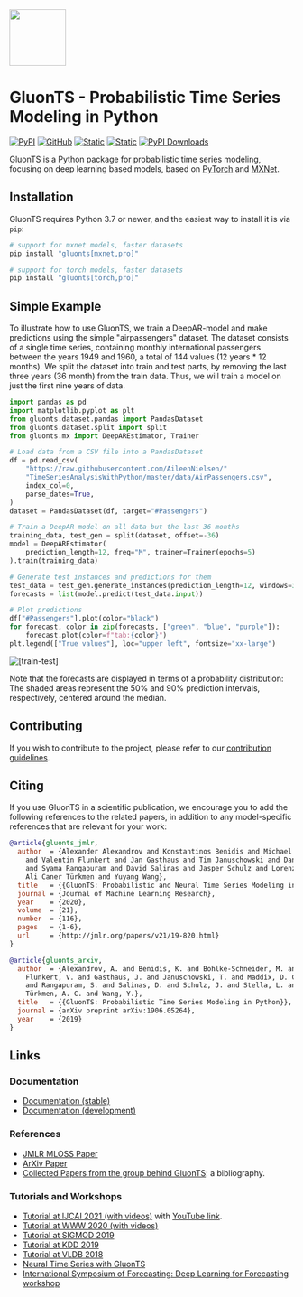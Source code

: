 <img class="hide-on-website" height="100px" src="https://ts.gluon.ai/dev/_static/gluonts.svg">

# GluonTS - Probabilistic Time Series Modeling in Python

[![PyPI](https://img.shields.io/pypi/v/gluonts.svg?style=flat-square&color=b75347)](https://pypi.org/project/gluonts/)
[![GitHub](https://img.shields.io/github/license/awslabs/gluonts.svg?style=flat-square&color=df7e66)](./LICENSE)
[![Static](https://img.shields.io/static/v1?label=docs&message=stable&color=edc775&style=flat-square)](https://ts.gluon.ai/)
[![Static](https://img.shields.io/static/v1?label=docs&message=dev&color=edc775&style=flat-square)](https://ts.gluon.ai/dev/)
[![PyPI Downloads](https://img.shields.io/pypi/dm/gluonts?style=flat-square&color=94b594)](https://pepy.tech/project/gluonts)

GluonTS is a Python package for probabilistic time series modeling, focusing on deep learning based models,
based on [PyTorch](https://pytorch.org) and [MXNet](https://mxnet.apache.org).


## Installation

GluonTS requires Python 3.7 or newer, and the easiest way to install it is via `pip`:

```bash
# support for mxnet models, faster datasets
pip install "gluonts[mxnet,pro]"

# support for torch models, faster datasets
pip install "gluonts[torch,pro]"
```

## Simple Example

To illustrate how to use GluonTS, we train a DeepAR-model and make predictions
using the simple "airpassengers" dataset. The dataset consists of a single
time series, containing monthly international passengers between the years
1949 and 1960, a total of 144 values (12 years * 12 months). We split the
dataset into train and test parts, by removing the last three years (36 month)
from the train data. Thus, we will train a model on just the first nine years
of data.


```py
import pandas as pd
import matplotlib.pyplot as plt
from gluonts.dataset.pandas import PandasDataset
from gluonts.dataset.split import split
from gluonts.mx import DeepAREstimator, Trainer

# Load data from a CSV file into a PandasDataset
df = pd.read_csv(
    "https://raw.githubusercontent.com/AileenNielsen/"
    "TimeSeriesAnalysisWithPython/master/data/AirPassengers.csv",
    index_col=0,
    parse_dates=True,
)
dataset = PandasDataset(df, target="#Passengers")

# Train a DeepAR model on all data but the last 36 months
training_data, test_gen = split(dataset, offset=-36)
model = DeepAREstimator(
    prediction_length=12, freq="M", trainer=Trainer(epochs=5)
).train(training_data)

# Generate test instances and predictions for them
test_data = test_gen.generate_instances(prediction_length=12, windows=3)
forecasts = list(model.predict(test_data.input))

# Plot predictions
df["#Passengers"].plot(color="black")
for forecast, color in zip(forecasts, ["green", "blue", "purple"]):
    forecast.plot(color=f"tab:{color}")
plt.legend(["True values"], loc="upper left", fontsize="xx-large")
```

![[train-test]](https://d2kv9n23y3w0pn.cloudfront.net/static/README/forecasts.png)


Note that the forecasts are displayed in terms of a probability distribution:
The shaded areas represent the 50% and 90% prediction intervals, respectively,
centered around the median.

## Contributing

If you wish to contribute to the project, please refer to our
[contribution guidelines](https://github.com/awslabs/gluonts/tree/dev/CONTRIBUTING.md).

## Citing

If you use GluonTS in a scientific publication, we encourage you to add the following references to the related papers,
in addition to any model-specific references that are relevant for your work:

```bibtex
@article{gluonts_jmlr,
  author  = {Alexander Alexandrov and Konstantinos Benidis and Michael Bohlke-Schneider
    and Valentin Flunkert and Jan Gasthaus and Tim Januschowski and Danielle C. Maddix
    and Syama Rangapuram and David Salinas and Jasper Schulz and Lorenzo Stella and
    Ali Caner Türkmen and Yuyang Wang},
  title   = {{GluonTS: Probabilistic and Neural Time Series Modeling in Python}},
  journal = {Journal of Machine Learning Research},
  year    = {2020},
  volume  = {21},
  number  = {116},
  pages   = {1-6},
  url     = {http://jmlr.org/papers/v21/19-820.html}
}
```

```bibtex
@article{gluonts_arxiv,
  author  = {Alexandrov, A. and Benidis, K. and Bohlke-Schneider, M. and
    Flunkert, V. and Gasthaus, J. and Januschowski, T. and Maddix, D. C.
    and Rangapuram, S. and Salinas, D. and Schulz, J. and Stella, L. and
    Türkmen, A. C. and Wang, Y.},
  title   = {{GluonTS: Probabilistic Time Series Modeling in Python}},
  journal = {arXiv preprint arXiv:1906.05264},
  year    = {2019}
}
```

## Links

### Documentation

* [Documentation (stable)](https://ts.gluon.ai/stable/)
* [Documentation (development)](https://ts.gluon.ai/dev/)

### References

* [JMLR MLOSS Paper](http://www.jmlr.org/papers/v21/19-820.html)
* [ArXiv Paper](https://arxiv.org/abs/1906.05264)
* [Collected Papers from the group behind GluonTS](https://github.com/awslabs/gluonts/tree/dev/REFERENCES.md): a bibliography.

### Tutorials and Workshops

* [Tutorial at IJCAI 2021 (with videos)](https://lovvge.github.io/Forecasting-Tutorial-IJCAI-2021/) with [YouTube link](https://youtu.be/AB3I9pdT46c). 
* [Tutorial at WWW 2020 (with videos)](https://lovvge.github.io/Forecasting-Tutorial-WWW-2020/)
* [Tutorial at SIGMOD 2019](https://lovvge.github.io/Forecasting-Tutorials/SIGMOD-2019/)
* [Tutorial at KDD 2019](https://lovvge.github.io/Forecasting-Tutorial-KDD-2019/)
* [Tutorial at VLDB 2018](https://lovvge.github.io/Forecasting-Tutorial-VLDB-2018/)
* [Neural Time Series with GluonTS](https://youtu.be/beEJMIt9xJ8)
* [International Symposium of Forecasting: Deep Learning for Forecasting workshop](https://lostella.github.io/ISF-2020-Deep-Learning-Workshop/)

